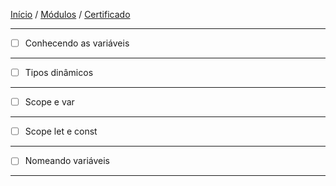 [Início](https://github.com/Thalyalm/rocketseat-trilha-fundamentar) /
[Módulos](https://github.com/Thalyalm/rocketseat-trilha-fundamentar/tree/main/modulos/readme.md) /
[Certificado](https://github.com/Thalyalm/rocketseat-trilha-fundamentar/tree/main/certificado)

---

- [ ] Conhecendo as variáveis

---

- [ ] Tipos dinâmicos

---

- [ ] Scope e var

---

- [ ] Scope let e const

---

- [ ] Nomeando variáveis

---